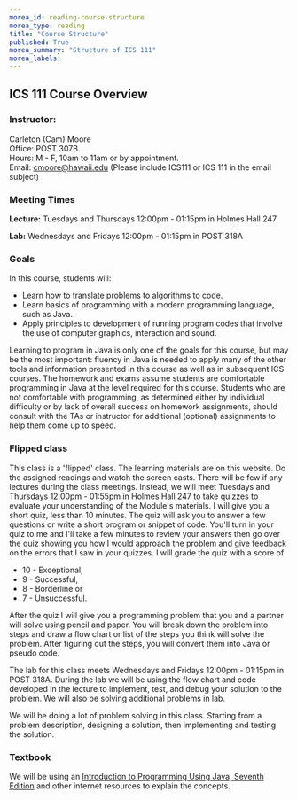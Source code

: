 ```yaml
---
morea_id: reading-course-structure
morea_type: reading
title: "Course Structure"
published: True
morea_summary: "Structure of ICS 111"
morea_labels: 
---
```



## ICS 111 Course Overview

### Instructor:

Carleton (Cam) Moore<br>
Office: POST 307B.<br>
Hours: M - F, 10am to 11am or by appointment.<br>
Email: cmoore@hawaii.edu (Please include ICS111 or ICS 111 in the email subject)

### Meeting Times

**Lecture:** Tuesdays and Thursdays 12:00pm - 01:15pm in Holmes Hall 247

**Lab:** Wednesdays and Fridays 12:00pm - 01:15pm in POST 318A

### Goals

In this course, students will:

* Learn how to translate problems to algorithms to code.
* Learn basics of programming with a modern programming language, such as Java.
* Apply principles to development of running program codes that involve the use of computer graphics, interaction and sound.

Learning to program in Java is only one of the goals for this course, but may be the most important: fluency in Java is needed to apply many of the other tools and information presented in this course as well as in subsequent ICS courses. The homework and exams assume students are comfortable programming in Java at the level required for this course. Students who are not comfortable with programming, as determined either by individual difficulty or by lack of overall success on homework assignments, should consult with the TAs or instructor for additional (optional) assignments to help them come up to speed.

### Flipped class

This class is a 'flipped' class. The learning materials are on this website. Do the assigned readings and watch the screen casts. There will be few if any lectures during the class meetings. Instead, we will meet Tuesdays and Thursdays 12:00pm - 01:55pm in Holmes Hall 247 to take quizzes to evaluate your understanding of the Module's materials.  I will give you  a short quiz, less than 10 minutes.  The quiz will ask you to answer a few questions or write a short program or snippet of code.  You'll turn in your quiz to me and I'll take a few minutes to review your answers then go over the quiz showing you how I would approach the problem and give feedback on the errors that I saw in your quizzes.  I will grade the quiz with a score of

 * 10 - Exceptional,
 * 9 - Successful,
 * 8 - Borderline or
 * 7 - Unsuccessful.

After the quiz I will give you a programming problem that you and a partner will solve using pencil and paper.  You will break down the problem into steps and draw a flow chart or list of the steps you think will solve the problem. After figuring out the steps, you will  convert them into Java or pseudo code. 

The lab for this class meets Wednesdays and Fridays 12:00pm - 01:15pm in POST 318A. During the lab we will be using the flow chart and code developed in the lecture to implement, test, and debug your solution to the problem. We will also be solving additional problems in lab.

We will be doing a lot of problem solving in this class.  Starting from a problem description, designing a solution, then implementing and testing the solution.

### Textbook

We will be using an [Introduction to Programming Using Java, Seventh Edition](http://math.hws.edu/javanotes/index.html) and other internet resources to explain the concepts. 

